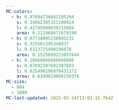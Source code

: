 ```yaml
---
MC-colors:
  - h: 0.07894736842105264
    s: 0.34862385321100914
    l: 0.42745098039215684
    area: 0.212468671679198
  - h: 0.07738095238095231
    s: 0.325581395348837
    l: 0.8313725490196078
    area: 0.1525689223057644
  - h: 0.16666666666666666
    s: 0.07692307692307693
    l: 0.025490196078431372
    area: 0.6349624060150376
MC-size:
  - 884
  - 1080
MC-last-updated: 2025-05-24T11:03:15.764Z
---
```

